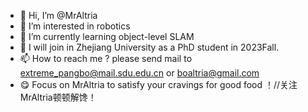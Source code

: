 - 👋 Hi, I’m @MrAltria
- 👀 I’m interested in robotics
- 🌱 I’m currently learning object-level SLAM
- 💞️ I will join in Zhejiang University as a PhD student in 2023Fall.
- 📫 How to reach me ?
please send mail to extreme_pangbo@mail.sdu.edu.cn or boaltria@gmail.com
- :yum: Focus on MrAltria to satisfy your cravings for good food ！//关注MrAltria顿顿解馋！

<!---
MrAltria/MrAltria is a ✨ special ✨ repository because its `README.md` (this file) appears on your GitHub profile.
You can click the Preview link to take a look at your changes.
--->
